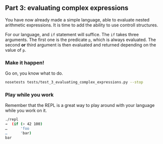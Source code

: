 ## Part 3: evaluating complex expressions

You have now already made a simple language, able to evaluate nested arithmetic expressions. It is time to add the ability to use controll structures. 

For our language, and `if` statement will suffice. The `if` takes three arguments. The first one is the predicate `p`, which is always evaluated. The second **or** third argument is then evaluated and returned depending on the value of `p`.

### Make it happen!

Go on, you know what to do.

```bash
nosetests tests/test_3_evaluating_complex_expressions.py --stop
```

### Play while you work

Remember that the REPL is a great way to play around with your language while you work on it.

```bash
./repl
→  (if (> 42 100)
…      'foo
…      'bar)
bar
```
